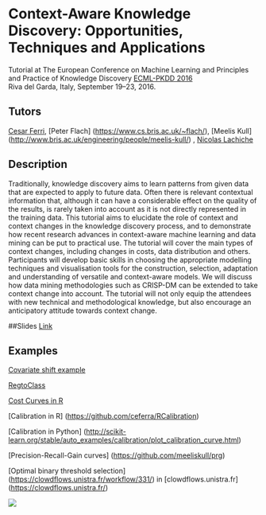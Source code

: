 # Context-Aware Knowledge Discovery: Opportunities, Techniques and Applications
Tutorial at The European Conference on Machine Learning and Principles and Practice of Knowledge Discovery [ECML-PKDD 2016](http://ecmlpkdd2016.org/)  
Riva del Garda, Italy, September 19–23, 2016. 



## Tutors 
[Cesar Ferri](http://users.dsic.upv.es/~cferri/), [Peter Flach] (https://www.cs.bris.ac.uk/~flach/), [Meelis Kull] (http://www.bris.ac.uk/engineering/people/meelis-kull/) , [Nicolas Lachiche](http://icube-sdc.unistra.fr/fr/index.php/Nicolas_Lachiche)

## Description

Traditionally, knowledge discovery aims to learn patterns from given data that are expected to apply to future data. Often there is relevant contextual information that, although it can have a considerable effect on the quality of the results, is rarely taken into account as it is not directly represented in the training data. This tutorial aims to elucidate the role of context and context changes in the knowledge discovery process, and to demonstrate how recent research advances in context-aware machine learning and data mining can be put to practical use. The tutorial will cover the main types of context changes, including changes in costs, data distribution and others. Participants will develop basic skills in choosing the appropriate modelling techniques and visualisation tools for the construction, selection, adaptation and understanding of versatile and context-aware models. We will discuss how data mining methodologies such as CRISP-DM can be extended to take context change into account. The tutorial will not only equip the attendees with new technical and methodological knowledge, but also encourage an anticipatory attitude towards context change.

##Slides
[Link](https://docs.google.com/presentation/d/1Q1_Wh8dcMDCH5DGuSxs_bieyIl8oDubmiYuZf8l9qu4/pub?start=false&loop=false&delayms=3000)

## Examples
[Covariate shift example](https://github.com/ceferra/CovariateShift/blob/master/Covariate_shift.ipynb)

[RegtoClass](https://github.com/ceferra/reg2class)

[Cost Curves in R](https://github.com/ceferra/CostCurves_R_Example)

[Calibration in R] (https://github.com/ceferra/RCalibration)

[Calibration in Python] (http://scikit-learn.org/stable/auto_examples/calibration/plot_calibration_curve.html)

[Precision-Recall-Gain curves] (https://github.com/meeliskull/prg)

[Optimal binary threshold selection] (https://clowdflows.unistra.fr/workflow/331/) in [clowdflows.unistra.fr] (https://clowdflows.unistra.fr/)


[<img src="http://reframe-d2k.org/thumb.php?f=Logo_reframe.jpg&width=500">](http://reframe-d2k.org/Main_Page)

